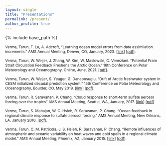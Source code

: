 ```yaml
---
layout: single
title: "Presentations"
permalink: /present/
author_profile: true
---
```


{% include base_path %}

<span style="font-size:0.85em;"> Verma, Tarun, F. Lu, A. Adcroft, “Learning ocean model errors from data assimilation increments.” AMS Annual Meeting, Denver, CO, January, 2023. [[link](https://ams.confex.com/ams/103ANNUAL/meetingapp.cgi/Paper/421409)] [[pdf](https://shiprock-1583.github.io/files/AMS2023_TarunVerma_noanim.pdf)]. </span> 

<span style="font-size:0.85em;"> Verma, Tarun, W. Weijer, J. Zhang, W. Kim, W. Maslowski, C. Veneziani. “Potential Fram Strait Circulation Feedback Freshens the Arctic Ocean.” 16th Conference on Polar Meteorology and Oceanography, Online, June, 2021. [[pdf](https://shiprock-1583.github.io/files/Polar_AMS_0621_TarunVerma.pdf)]. </span> 

<span style="font-size:0.85em;"> Verma, Tarun, W. Weijer, S. Yeager, G. Danabosuglu, “Drift of Arctic freshwater system in CESM initialized decadal prediction system.” 15th Conference on Polar Meteorology and Oceanography, Boulder, CO, May 2019. [[link](https://ams.confex.com/ams/15Polar/meetingapp.cgi/Paper/357842)] [[pdf](https://shiprock-1583.github.io/files/Polar_AMS_TarunVerma_noanim.pdf)]. </span> 

<span style="font-size:0.85em;"> Verma, Tarun, R. Saravanan, P. Chang. “Cloud response to short-term sulfate aerosol forcing over the tropics” AMS Annual Meeting, Seattle, WA, January, 2017. [[link](https://ams.confex.com/ams/97Annual/webprogram/Paper312780.html)] [[pdf](https://shiprock-1583.github.io/files/AMS_2017_TV.pdf)]. </span> 

<span style="font-size:0.85em;"> Verma, Tarun, S. Mahajan, W. C. Hsieh, R. Saravanan, P. Chang. “Ocean feedback in regional climate response to sulfate aerosol forcing.” AMS Annual Meeting, New Orleans, LA, January 2016. [[pdf](https://shiprock-1583.github.io/files/AMS_2016_TV.pdf)]. </span> 

<span style="font-size:0.85em;"> Verma, Tarun, C. M. Patricola, J. S. Hsieh, R. Saravanan, P. Chang. “Remote influences of atmospheric and oceanic variability on heat waves and cold spells in a regional climate model.” AMS Annual Meeting, Phoenix, AZ, January 2015. [[link](https://ams.confex.com/ams/95Annual/webprogram/Paper267899.html)] [[pdf](https://shiprock-1583.github.io/files/Tarun_Verma_AMS2015_new_PC.pdf)]. </span> 

